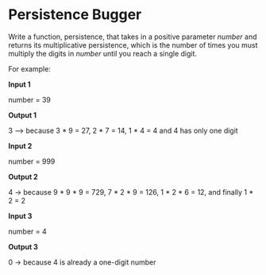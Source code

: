 # Persistence Bugger

Write a function, persistence, that takes in a positive parameter _number_ and returns its multiplicative persistence,
which is the number of times you must multiply the digits in _number_ until you reach a single digit.

For example:

**Input 1**
 
number = 39

**Output 1**

3 --> because 3 * 9 = 27, 2 * 7 = 14, 1 * 4 = 4 and 4 has only one digit


**Input 2**
 
number = 999

**Output 2**

4 -> because 9 * 9 * 9 = 729, 7 * 2 * 9 = 126, 1 * 2 * 6 = 12, and finally 1 * 2 = 2


**Input 3**
 
number = 4

**Output 3**

0 -> because 4 is already a one-digit number
